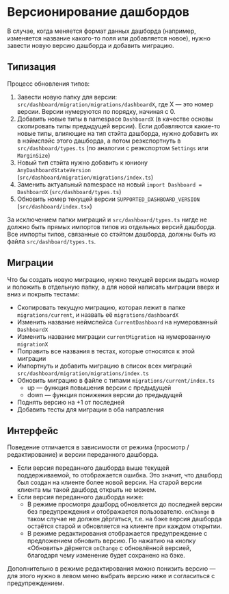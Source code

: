 # Версионирование дашбордов

В случае, когда меняется формат данных дашборда (например, изменяется название какого-то поля или добавляется новое), нужно завести новую версию дашборда и добавить миграцию.

## Типизация
Процесс обновления типов:
1. Завести новую папку для версии: `src/dashboard/migration/migrations/dashboardX`, где X — это номер версии. Версии нумеруются по порядку, начиная с 0.
1. Добавить новые типы в namespace `DashboardX` (в качестве основы скопировать типы предыдущей версии). Если добавляются какие-то новые типы, влияющие на тип стэйта дашборда, нужно добавить их в нэймспэйс этого дашборда, а потом реэкспортнуть в `src/dashboard/types.ts` (по аналогии с реэкспортом `Settings` или `MarginSize`)
1. Новый тип стэйта нужно добавить к юниону `AnyDashboardStateVersion` (`src/dashboard/migration/migrations/index.ts`)
1. Заменить актуальный namespace на новый `import Dashboard = DashboardX` (`src/dashboard/types.ts`)
1. Обновить номер текущей версии `SUPPORTED_DASHBOARD_VERSION` (`src/dashboard/index.tsx`)

За исключением папки миграций и `src/dashboard/types.ts` нигде не должно быть прямых импортов типов из отдельных версий дашборда. Все импорты типов, связанные со стэйтом дашборда, должны быть из файла `src/dashboard/types.ts`.

## Миграции
Что бы создать новую миграцию, нужно текущей версии выдать номер и положить в отдельную папку, а для новой написать миграции вверх и вниз и покрыть тестами:
* Скопировать текущую миграцию, которая лежит в папке `migrations/current`, и назвать её `migrations/dashboardX`
* Изменить название неймспейса `CurrentDashboard` на нумерованный `DashboardX`
* Изменить название миграции `currentMigration` на нумерованную `migrationX`
* Поправить все названия в тестах, которые относятся к этой миграции
* Импортнуть и добавить миграцию в список всех миграций `src/dashboard/migration/migrations/index.ts`
* Обновить миграцию в файле с типами `migrations/current/index.ts`
    * up — функция повышения версии с предыдущей
    * down — функция понижения версии до предыдущей
* Поднять версию на +1 от последней
* Добавить тесты для миграции в оба направления

## Интерфейс
Поведение отличается в зависимости от режима (просмотр / редактирование) и версии переданного дашборда. 

* Если версия переданного дашборда выше текущей поддерживаемой, то отображается ошибка. Это значит, что дашборд был создан на клиенте более новой версии. На старой версии клиента мы такой дашборд открыть не можем.
* Если версия переданного дашборда ниже:
    * В режиме просмотря дашборд обновляется до последней версии без предупреждения и отображается пользователю. `onChange` в таком случае не должен дёргаться, т.е. на бэке версия дашборда остаётся старой и обновляется на клиенте при каждом открытии.
    * В режиме редактирования отображается предупреждение с предложением обновить версию. По нажатию на кнопку «Обновить» дёрнется `onChange` с обновлённой версией, благодаря чему изменение будет сохранено на бэке.
    
Дополнительно в режиме редактирования можно понизить версию — для этого нужно в левом меню выбрать версию ниже и согласиться с предупреждением.
    
